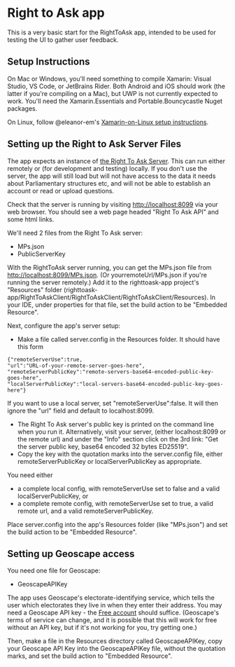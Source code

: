 # Right to Ask app

This is a very basic start for the RightToAsk app, intended to be used for testing the UI to gather user feedback.

## Setup Instructions
On Mac or Windows, you'll need something to compile Xamarin: Visual Studio, VS Code, or JetBrains Rider. Both Android and iOS should work (the latter if you're compiling on a Mac), but UWP is not currently expected to work. You'll need the Xamarin.Essentials and Portable.Bouncycastle Nuget packages.

On Linux, follow @eleanor-em's [Xamarin-on-Linux setup instructions](XamarinOnLinux.md).

## Setting up the Right to Ask Server Files
The app expects an instance of [the Right To Ask Server](https://github.com/RightToAskOrg/right_to_ask_server). This can run either remotely or (for development and testing) locally. If you don't use the server, the app will still load but will not have access to the data it needs about Parliamentary structures etc, and will not be able to establish an account or read or upload questions.


Check that the server is running by visiting
[http://localhost:8099](
http://localhost:8099) via your web browser. You should see a web page headed "Right To Ask API" and some html links.

We'll need 2 files from the Right To Ask server:
- MPs.json
- PublicServerKey

With the RightToAsk server running, you can get the MPs.json file from
[http://localhost:8099/MPs.json](http://localhost:8099/MPs.json).  (Or yourremoteUrl/MPs.json if you're running the server remotely.)  Add it to the righttoask-app project's "Resources" folder (righttoask-app/RightToAskClient/RightToAskClient/RightToAskClient/Resources). In your IDE, under properties for that file, set the build action to be "Embedded Resource". 

Next, configure the app's server setup:

- Make a file called server.config in the Resources folder. It should have this form
```
{"remoteServerUse":true,
"url":"URL-of-your-remote-server-goes-here",
"remoteServerPublicKey":"remote-servers-base64-encoded-public-key-goes-here",
"localServerPublicKey":"local-servers-base64-encoded-public-key-goes-here"}
```
If you want to use a local server, set "remoteServerUse":false.
It will then ignore the "url" field and default to localhost:8099.

- The Right To Ask server's public key is printed on the command line when you run it. Alternatively, visit your server, (either localhost:8099 or the remote url) and under the "Info" section click on the 3rd link: "Get the server public key, base64 encoded 32 bytes ED25519". 
- Copy the key with the quotation marks into the server.config file, either remoteServerPublicKey or localServerPublicKey as appropriate. 

You need either
- a complete local config, with remoteServerUse set to false and a valid localServerPublicKey, or
- a complete remote config, with remoteServerUse set to true, a valid remote url, and a valid remoteServerPublicKey.

Place server.config into the app's Resources folder (like "MPs.json") and set the build action to be "Embedded Resource".

## Setting up Geoscape access
You need one file for Geoscape:
- GeoscapeAPIKey

The app uses Geoscape's electorate-identifying service, which tells the user which electorates they live in when they enter their address. You may need a Geoscape API key - the [Free account](https://geoscape.com.au/developer/) should suffice. (Geoscape's terms of service can change, and it is possible that this will work for free without an API key, but if it's not working for you, try getting one.)

Then, make a file in the Resources directory called GeoscapeAPIKey, copy your Geoscape API Key into the GeoscapeAPIKey file, without the quotation marks, and set the build action to "Embedded Resource".
